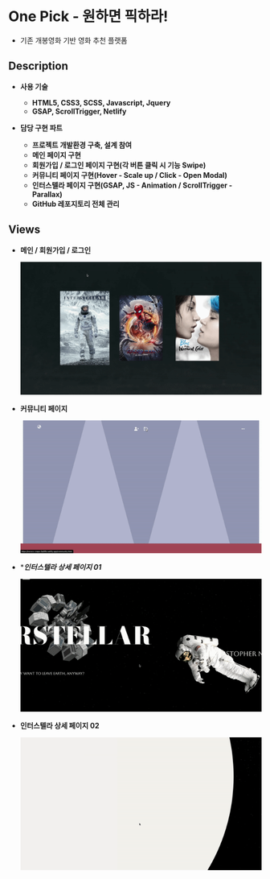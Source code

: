 # One Pick - 원하면 픽하라!

- 기존 개봉영화 기반 영화 추천 플랫폼

## **Description**

- **사용 기술**
    - **HTML5, CSS3, SCSS, Javascript, Jquery**
    - **GSAP, ScrollTrigger, Netlify**


- **담당 구현 파트**
    - **프로젝트 개발환경 구축, 설계 참여**
    - **메인 페이지 구현**
    - **회원가입 / 로그인 페이지 구현(각 버튼 클릭 시 기능 Swipe)**
    - **커뮤니티 페이지 구현(Hover - Scale up / Click - Open Modal)**
    - **인터스텔라 페이지 구현(GSAP, JS - Animation / ScrollTrigger - Parallax)**
    - **GitHub 레포지토리 전체 관리**

## **Views**

- ****메인 / 회원가입 / 로그인****
    
  <p align="center"><img src="https://github.com/DEVZZAME/onepick-movie/blob/main/ezgif.com-gif-maker%20(1).gif?raw=true"/></p>
    

- ****커뮤니티 페이지****
    
  <p align="center"><img src="https://github.com/DEVZZAME/onepick-movie/blob/main/ezgif.com-gif-maker%20(2).gif?raw=true"/></p>
    

- ****인터스텔라 상세 페이지 01***
    
  <p align="center"><img src="https://github.com/DEVZZAME/onepick-movie/blob/main/ezgif.com-gif-maker%20(3).gif?raw=true"/></p>
    

- ****인터스텔라 상세 페이지 02****
    
  <p align="center"><img src="https://github.com/DEVZZAME/onepick-movie/blob/main/ezgif.com-gif-maker%20(4).gif?raw=true"/></p>
